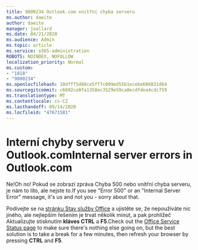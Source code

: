 ```yaml
---
title: 9000234 Outlook.com vnitřní chyba serveru
ms.author: daeite
author: daeite
manager: joallard
ms.date: 04/21/2020
ms.audience: Admin
ms.topic: article
ms.service: o365-administration
ROBOTS: NOINDEX, NOFOLLOW
localization_priority: Normal
ms.custom:
- "1818"
- "9000234"
ms.openlocfilehash: 10dfff5d88ce5ff7c099ed55b1ecebe606831d64
ms.sourcegitcommit: c6692ce0fa1358ec3529e59ca0ecdfdea4cdc759
ms.translationtype: MT
ms.contentlocale: cs-CZ
ms.lasthandoff: 09/14/2020
ms.locfileid: "47671581"
---
```

# <a name="internal-server-errors-in-outlookcom"></a><span data-ttu-id="82731-102">Interní chyby serveru v Outlook.com</span><span class="sxs-lookup"><span data-stu-id="82731-102">Internal server errors in Outlook.com</span></span>

<span data-ttu-id="82731-103">Ne!</span><span class="sxs-lookup"><span data-stu-id="82731-103">Oh no!</span></span> <span data-ttu-id="82731-104">Pokud se zobrazí zpráva Chyba 500 nebo vnitřní chyba serveru, je nám to líto, ale nejste to.</span><span class="sxs-lookup"><span data-stu-id="82731-104">If you see "Error 500" or an "Internal Server Error" message, it's us and not you - sorry about that.</span></span>

<span data-ttu-id="82731-105">Podívejte se na [stránku Stav služby Office](https://portal.office.com/servicestatus) a ujistěte se, že nepoužíváte nic jiného, ale nejlepším řešením je trvat několik minut, a pak prohlížeč Aktualizujte stisknutím **kláves CTRL** a **F5**.</span><span class="sxs-lookup"><span data-stu-id="82731-105">Check out the [Office Service Status page](https://portal.office.com/servicestatus) to make sure there's nothing else going on, but the best solution is to take a break for a few minutes, then refresh your browser by pressing **CTRL** and **F5**.</span></span>